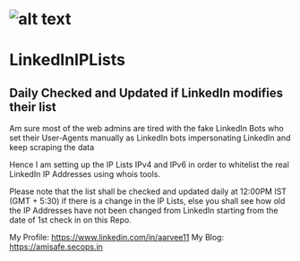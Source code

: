 # ![alt text](https://media.licdn.com/mpr/mpr/AAIA_wDGAAAAAQAAAAAAAA3bAAAAJGM4ZDNhZGFiLTEyOGYtNDM5Mi1hMTIzLWVkNzEwZWZiYjJjNQ.png) 
# LinkedInIPLists
## Daily Checked and Updated if LinkedIn modifies their list

Am sure most of the web admins are tired with the fake LinkedIn Bots who set their User-Agents manually as LinkedIn bots impersonating LinkedIn and keep scraping the data

Hence I am setting up the IP Lists IPv4 and IPv6 in order to whitelist the real LinkedIn IP Addresses using whois tools.

Please note that the list shall be checked and updated daily at 12:00PM IST (GMT + 5:30) if there is a change in the IP Lists, else you shall see how old the IP Addresses have not been changed from LinkedIn starting from the date of 1st check in on this Repo.

My Profile: https://www.linkedin.com/in/aarvee11
My Blog: https://amisafe.secops.in
